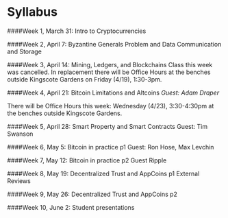 Syllabus
=======
####Week 1, March 31: Intro to Cryptocurrencies

####Week 2, April 7: Byzantine Generals Problem and Data Communication and Storage

####Week 3, April 14: Mining, Ledgers, and Blockchains
Class this week was cancelled. In replacement there will be Office Hours at the benches outside Kingscote Gardens on Friday (4/19), 1:30-3pm.

####Week 4, April 21: Bitcoin Limitations and Altcoins
*Guest: Adam Draper*

There will be Office Hours this week: Wednesday (4/23), 3:30-4:30pm at the benches outside Kingscote Gardens.

####Week 5, April 28: Smart Property and Smart Contracts
Guest: Tim Swanson

####Week 6, May 5: Bitcoin in practice p1
Guest: Ron Hose, Max Levchin

####Week 7, May 12: Bitcoin in practice p2
Guest Ripple

####Week 8, May 19: Decentralized Trust and AppCoins p1
External Reviews

####Week 9, May 26: Decentralized Trust and AppCoins p2


####Week 10, June 2: Student presentations


